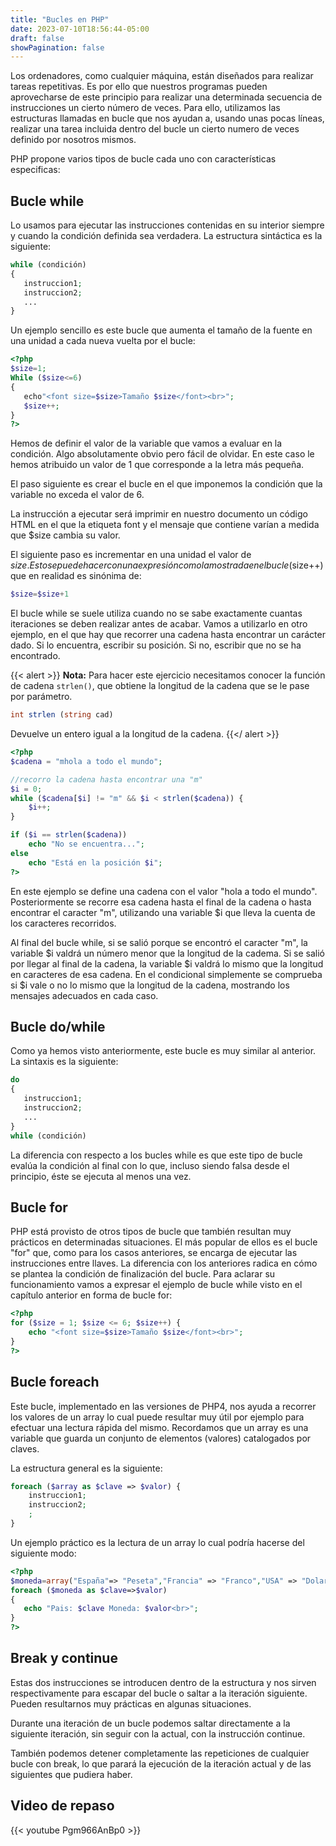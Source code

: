 ```yaml
---
title: "Bucles en PHP"
date: 2023-07-10T18:56:44-05:00
draft: false
showPagination: false
---
```


Los ordenadores, como cualquier máquina, están diseñados para realizar tareas repetitivas. Es por ello que nuestros programas pueden aprovecharse de este principio para realizar una determinada secuencia de instrucciones un cierto número de veces. Para ello, utilizamos las estructuras llamadas en bucle que nos ayudan a, usando unas pocas líneas, realizar una tarea incluida dentro del bucle un cierto numero de veces definido por nosotros mismos.

PHP propone varios tipos de bucle cada uno con características especificas:

## Bucle while

Lo usamos para ejecutar las instrucciones contenidas en su interior siempre y cuando la condición definida sea verdadera. La estructura sintáctica es la siguiente:

```php
while (condición)
{
   instruccion1;
   instruccion2;
   ...
}
```

Un ejemplo sencillo es este bucle que aumenta el tamaño de la fuente en una unidad a cada nueva vuelta por el bucle:

```php
<?php
$size=1;
While ($size<=6)
{
   echo"<font size=$size>Tamaño $size</font><br>";
   $size++;
}
?>
```

Hemos de definir el valor de la variable que vamos a evaluar en la condición. Algo absolutamente obvio pero fácil de olvidar. En este caso le hemos atribuido un valor de 1 que corresponde a la letra más pequeña.

El paso siguiente es crear el bucle en el que imponemos la condición que la variable no exceda el valor de 6.

La instrucción a ejecutar será imprimir en nuestro documento un código HTML en el que la etiqueta font y el mensaje que contiene varían a medida que $size cambia su valor.

El siguiente paso es incrementar en una unidad el valor de $size. Esto se puede hacer con una expresión como la mostrada en el bucle ($size++) que en realidad es sinónima de:

```php
$size=$size+1
```

El bucle while se suele utiliza cuando no se sabe exactamente cuantas iteraciones se deben realizar antes de acabar. Vamos a utilizarlo en otro ejemplo, en el que hay que recorrer una cadena hasta encontrar un carácter dado. Si lo encuentra, escribir su posición. Si no, escribir que no se ha encontrado.

{{< alert >}}
<b>Nota:</b> Para hacer este ejercicio necesitamos conocer la función de cadena `strlen()`, que obtiene la longitud de la cadena que se le pase por parámetro.

```php
int strlen (string cad)
```

Devuelve un entero igual a la longitud de la cadena.
{{</ alert >}}

```php
<?php
$cadena = "mhola a todo el mundo";

//recorro la cadena hasta encontrar una "m"
$i = 0;
while ($cadena[$i] != "m" && $i < strlen($cadena)) {
    $i++;
}

if ($i == strlen($cadena))
    echo "No se encuentra...";
else
    echo "Está en la posición $i";
?>
```

En este ejemplo se define una cadena con el valor "hola a todo el mundo". Posteriormente se recorre esa cadena hasta el final de la cadena o hasta encontrar el caracter "m", utilizando una variable $i que lleva la cuenta de los caracteres recorridos.

Al final del bucle while, si se salió porque se encontró el caracter "m", la variable $i valdrá un número menor que la longitud de la cadema. Si se salió por llegar al final de la cadena, la variable $i valdrá lo mismo que la longitud en caracteres de esa cadena. En el condicional simplemente se comprueba si $i vale o no lo mismo que la longitud de la cadena, mostrando los mensajes adecuados en cada caso.

## Bucle do/while

Como ya hemos visto anteriormente, este bucle es muy similar al anterior. La sintaxis es la siguiente:

```php
do
{
   instruccion1;
   instruccion2;
   ...
}
while (condición)
```

La diferencia con respecto a los bucles while es que este tipo de bucle evalúa la condición al final con lo que, incluso siendo falsa desde el principio, éste se ejecuta al menos una vez.

## Bucle for

PHP está provisto de otros tipos de bucle que también resultan muy prácticos en determinadas situaciones. El más popular de ellos es el bucle "for" que, como para los casos anteriores, se encarga de ejecutar las instrucciones entre llaves. La diferencia con los anteriores radica en cómo se plantea la condición de finalización del bucle. Para aclarar su funcionamiento vamos a expresar el ejemplo de bucle while visto en el capítulo anterior en forma de bucle for:

```php
<?php
for ($size = 1; $size <= 6; $size++) {
    echo "<font size=$size>Tamaño $size</font><br>";
}
?>
```

## Bucle foreach

Este bucle, implementado en las versiones de PHP4, nos ayuda a recorrer los valores de un array lo cual puede resultar muy útil por ejemplo para efectuar una lectura rápida del mismo. Recordamos que un array es una variable que guarda un conjunto de elementos (valores) catalogados por claves.

La estructura general es la siguiente:

```php
foreach ($array as $clave => $valor) {
    instruccion1;
    instruccion2;
    ;
}
```

Un ejemplo práctico es la lectura de un array lo cual podría hacerse del siguiente modo:

```php
<?php
$moneda=array("España"=> "Peseta","Francia" => "Franco","USA" => "Dolar");
foreach ($moneda as $clave=>$valor)
{
   echo "Pais: $clave Moneda: $valor<br>";
}
?>
```

## Break y continue

Estas dos instrucciones se introducen dentro de la estructura y nos sirven respectivamente para escapar del bucle o saltar a la iteración siguiente. Pueden resultarnos muy prácticas en algunas situaciones.

Durante una iteración de un bucle podemos saltar directamente a la siguiente iteración, sin seguir con la actual, con la instrucción continue.

También podemos detener completamente las repeticiones de cualquier bucle con break, lo que parará la ejecución de la iteración actual y de las siguientes que pudiera haber.

## Video de repaso

{{< youtube Pgm966AnBp0 >}}
